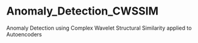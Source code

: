 # Anomaly_Detection_CWSSIM
Anomaly Detection using Complex Wavelet Structural Similarity applied to Autoencoders
